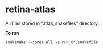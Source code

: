 # retina-atlas
All files stored in "atlas_snakefiles" directory

**To run**
```
snakemake --cores all -s run_cr.snakefile
```